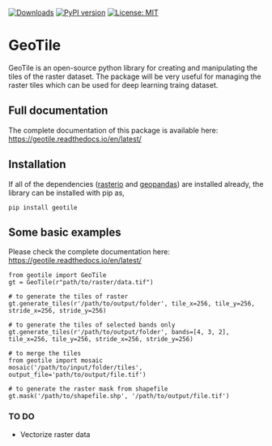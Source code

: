 [![Downloads](https://pepy.tech/badge/geotile)](https://pepy.tech/project/geotile)
[![PyPI version](https://badge.fury.io/py/geotile.svg)](https://pypi.org/project/geotile/)
[![License: MIT](https://img.shields.io/badge/License-MIT-yellow.svg)](https://github.com/iamtekson/geotile/blob/master/LICENSE)

# GeoTile

GeoTile is an open-source python library for creating and manipulating the tiles of the raster dataset. The package will be very useful for managing the raster tiles which can be used for deep learning traing dataset.

## Full documentation

The complete documentation of this package is available here: https://geotile.readthedocs.io/en/latest/

## Installation

If all of the dependencies ([rasterio](https://rasterio.readthedocs.io/en/latest/) and [geopandas](https://geopandas.org/en/stable/index.html)) are installed already, the library can be installed with pip as,

```shell
pip install geotile
```

## Some basic examples

Please check the complete documentation here: https://geotile.readthedocs.io/en/latest/

```shell
from geotile import GeoTile
gt = GeoTile(r"path/to/raster/data.tif")

# to generate the tiles of raster
gt.generate_tiles(r'/path/to/output/folder', tile_x=256, tile_y=256, stride_x=256, stride_y=256)

# to generate the tiles of selected bands only
gt.generate_tiles(r'/path/to/output/folder', bands=[4, 3, 2], tile_x=256, tile_y=256, stride_x=256, stride_y=256)

# to merge the tiles
from geotile import mosaic
mosaic('/path/to/input/folder/tiles', output_file='path/to/output/file.tif')

# to generate the raster mask from shapefile
gt.mask('/path/to/shapefile.shp', '/path/to/output/file.tif')
```

### TO DO

- Vectorize raster data
